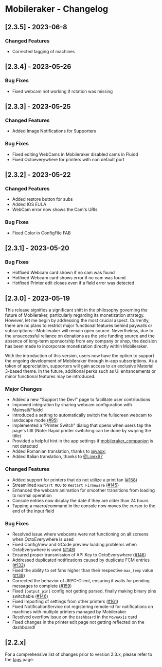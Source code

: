 # Mobileraker - Changelog

## [2.3.5] - 2023-06-8

### Changed Features

- Corrected tagging of machines

## [2.3.4] - 2023-05-26

### Bug Fixes

- Fixed webcam not working if rotation was missing

## [2.3.3] - 2023-05-25

### Changed Features

- Added Image Notifications for Supporters

### Bug Fixes

- Fixed editing WebCams in Mobileraker disabled cams in Fluidd
- Fixed Octoeverywhere for printers with non default port

## [2.3.2] - 2023-05-22

### Changed Features

- Added restore button for subs
- Added IOS EULA
- WebCam error now shows the Cam's URIs

### Bug Fixes

- Fixed Color in ConfigFile FAB

## [2.3.1] - 2023-05-20

### Bug Fixes

- Hotfixed Webcam card shown if no cam was found
- Hotfixed Webcam card shows error if no cam was found
- Hotfixed Printer edit closes even if a field error was detected

## [2.3.0] - 2023-05-19

This release signifies a significant shift in the philosophy governing the future of Mobileraker, particularly regarding its monetization strategy. However, let me begin by addressing the most crucial aspect. Currently, there are no plans to restrict major functional features behind paywalls or subscriptions—Mobileraker will remain open source. Nevertheless, due to the unsuccessful reliance on donations as the sole funding source and the absence of long-term sponsorship from any company or shop, the decision has been made to incorporate monetization directly within Mobileraker.

With the introduction of this version, users now have the option to support the ongoing development of Mobileraker through in-app subscriptions. As a token of appreciation, supporters will gain access to an exclusive Material 3-based theme. In the future, additional perks such as UI enhancements or minor functional features may be introduced.

### Major Changes

- Added a new "Support the Dev!" page to facilitate user contributions
- Improved integration by sharing webcam configuration with Mainsail/Fluidd
- Introduced a setting to automatically switch the fullscreen webcam to landscape mode ([#95](https://github.com/Clon1998/mobileraker/issues/95))
- Implemented a "Printer Switch" dialog that opens when users tap the page's titlt (Note: Rapid printer switching can be done by swiping the title)
- Provided a helpful hint in the app settings if [mobileraker_companion](https://github.com/Clon1998/mobileraker_companion) is not detected
- Added Romanian translation, thanks to [@vaxxi](https://github.com/vaxxi)
- Added Italian translation, thanks to [@Livex97](https://github.com/Livex97)

### Changed Features

- Added support for printers that do not utilize a print fan ([#158](https://github.com/Clon1998/mobileraker/issues/158))
- Streamlined `Restart MCU` to `Restart Firmeware` ([#145](https://github.com/Clon1998/mobileraker/issues/145))
- Enhanced the webcam animation for smoother transitions from loading to normal operation
- Console entries now display the date if they are older than 24 hours
- Tapping a macro/command in the console now moves the cursor to the end of the input field

### Bug Fixes

- Resolved issue where webcams were not functioning on all screens when OctoEverywhere is used
- Fixed ConfigView and GCode preview loading problems when OctoEverywhere is used ([#148](https://github.com/Clon1998/mobileraker/issues/148))
- Ensured proper transmission of API Key to OctoEverywhere ([#146](https://github.com/Clon1998/mobileraker/issues/146))
- Addressed duplicated notifications caused by duplicate FCM entries ([#133](https://github.com/Clon1998/mobileraker/issues/133))
- Fixed the ability to set fans higher than their respective `max_temp` value ([#139](https://github.com/Clon1998/mobileraker/issues/139))
- Corrected the behavior of JRPC-Client, ensuring it waits for pending messages to complete ([#159](https://github.com/Clon1998/mobileraker/issues/159))
- Fixed `[output_pin]` config not getting parsed, finally making binary pins switchable ([#146](https://github.com/Clon1998/mobileraker/issues/70))
-  Fixed Importing of settings from other printers ([#161](https://github.com/Clon1998/mobileraker/issues/161))
- Fixed NotificationService not registering remote-id for notifications on machines with multiple printers managed by Mobileraker
- Resolved overflow issue on the `Dashboard` in the `MoveAxis` card
- Fixed changes in the printer edit page not getting reflected on the dashboard!

## [2.2.x]

For a comprehensive list of changes prior to version 2.3.x, please refer to
the [tags](https://github.com/Clon1998/mobileraker/releases) page.
